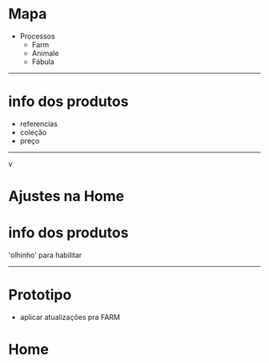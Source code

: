 # Mapa

- Processos
  - Farm
  - Animale
  - Fábula

---

# info dos produtos
- referencias
- coleção
- preço

---
 v
# Ajustes na Home

# info dos produtos
'olhinho' para habilitar 

---

# Prototipo
- aplicar atualizações pra FARM
 


# Home






